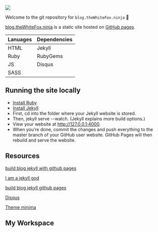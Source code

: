 ![](http://thewhitefox.ninja/img/theWhiteFoxLogo04-GitHub.svg)

Welcome to the git repository for `blog.theWhiteFox.ninja` :rocket: 

[blog.theWhiteFox.ninja](http://blog.theWhiteFox.ninja) is a static site hosted on [GitHub pages](http://pages.github.com/).

| Lanuages     | Dependencies 	  | 
| ------------ | :--------------- |
| HTML 		   | Jekyll   	  |
| Ruby		   | RubyGems     |
| JS           |  Disqus	  |
| SASS         |              |



## Running the site locally
 - [Install Ruby](https://www.ruby-lang.org/en/installation/)
 - [Install Jekyll](http://jekyllrb.com/)
 - First, cd into the folder where your Jekyll website is stored.
 - Then, jekyll serve --watch. (Jekyll explains more build options.)
 - View your website at http://127.0.0.1:4000.
 - When you’re done, commit the changes and push everything to the master branch of your GitHub user website. GitHub Pages will then rebuild and serve the website.


## Resources

[build blog jekyll with github pages](https://www.smashingmagazine.com/2014/08/build-blog-jekyll-github-pages/)

[I am a jekyll god](http://garthdb.com/writings/i-am-a-jekyll-god/)

[build blog jekyll github pages](https://www.smashingmagazine.com/2014/08/build-blog-jekyll-github-pages/)

[Disqus](https://disqus.com/)

[Theme minima](https://github.com/jekyll/minima)

## My Workspace